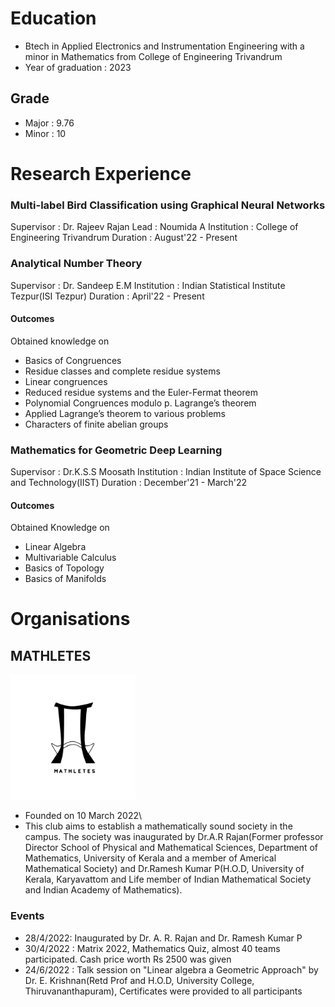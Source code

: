 Education
==========

* Btech in Applied Electronics and Instrumentation Engineering with a minor in Mathematics from College of Engineering Trivandrum
* Year of graduation : 2023

Grade
-----
* Major : 9.76
* Minor : 10

Research Experience
===================

### Multi-label Bird Classification using Graphical Neural Networks

Supervisor : Dr. Rajeev Rajan
Lead : Noumida A
Institution : College of Engineering Trivandrum
Duration : August'22 - Present

### Analytical Number Theory

Supervisor : Dr. Sandeep E.M
Institution : Indian Statistical Institute Tezpur(ISI Tezpur)
Duration : April'22 - Present

#### Outcomes

Obtained knowledge on
* Basics of Congruences
* Residue classes and complete residue systems
* Linear congruences
* Reduced residue systems and the Euler-Fermat theorem 
* Polynomial Congruences modulo p. Lagrange’s theorem
* Applied Lagrange’s theorem to various problems
* Characters of finite abelian groups

### Mathematics for Geometric Deep Learning

Supervisor : Dr.K.S.S Moosath
Institution : Indian Institute of Space Science and Technology(IIST)
Duration : December'21 - March'22

#### Outcomes

Obtained Knowledge on 
* Linear Algebra
* Multivariable Calculus
* Basics of Topology
* Basics of Manifolds

Organisations
=============

MATHLETES
---------
<img src="_posts/MATHLETES001.png" width="200" height="200">

* Founded on 10 March 2022\
* This club aims to establish a mathematically sound society in the campus. The society was inaugurated by Dr.A.R Rajan(Former professor Director School of Physical and Mathematical Sciences, Department of Mathematics, University of Kerala and a member of Americal Mathematical Society) and Dr.Ramesh Kumar P(H.O.D, University of Kerala, Karyavattom and Life member of Indian Mathematical Society and Indian Academy of Mathematics).

### Events
* 28/4/2022: Inaugurated by Dr. A. R. Rajan and Dr. Ramesh Kumar P
* 30/4/2022 : Matrix 2022, Mathematics Quiz, almost 40 teams participated. Cash price worth Rs 2500 was given
* 24/6/2022 : Talk session on "Linear algebra a Geometric Approach" by Dr. E. Krishnan(Retd Prof and H.O.D, University College, Thiruvananthapuram), Certificates were provided to all participants



